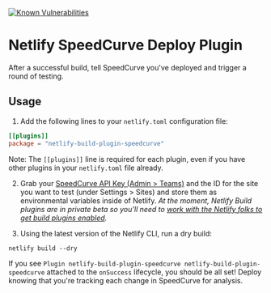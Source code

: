 [![Known Vulnerabilities](https://snyk.io/test/github/tkadlec/netlify-build-plugin-speedcurve/badge.svg)](https://snyk.io/test/github/tkadlec/netlify-build-plugin-speedcurve)

# Netlify SpeedCurve Deploy Plugin

After a successful build, tell SpeedCurve you've deployed and trigger a round of testing.

## Usage
1. Add the following lines to your `netlify.toml` configuration file:

```toml
[[plugins]]
package = "netlify-build-plugin-speedcurve"
```

Note: The `[[plugins]]` line is required for each plugin, even if you have other plugins in your `netlify.toml` file already.

2. Grab your [SpeedCurve API Key (Admin > Teams)](https://speedcurve.com/admin/teams) and the ID for the site you want to test (under Settings > Sites) and store them as environmental variables inside of Netlify. *At the moment, Netlify Build plugins are in private beta so you'll need to [work with the Netlify folks to get build plugins enabled](https://forms.gle/RemZEGP35P8fEL848).*

3. Using the latest version of the Netlify CLI, run a dry build:

```
netlify build --dry
```

If you see `Plugin netlify-build-plugin-speedcurve netlify-build-plugin-speedcurve` attached to the `onSuccess` lifecycle, you should be all set! Deploy knowing that you're tracking each change in SpeedCurve for analysis.
